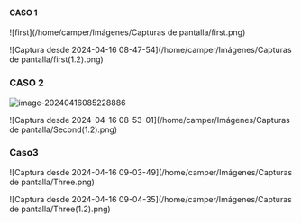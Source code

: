 #### CASO 1

![first](/home/camper/Imágenes/Capturas de pantalla/first.png)

![Captura desde 2024-04-16 08-47-54](/home/camper/Imágenes/Capturas de pantalla/first(1.2).png)

### CASO 2

![image-20240416085228886](/home/camper/.config/Typora/typora-user-images/Second.png)



![Captura desde 2024-04-16 08-53-01](/home/camper/Imágenes/Capturas de pantalla/Second(1.2).png)

### Caso3

![Captura desde 2024-04-16 09-03-49](/home/camper/Imágenes/Capturas de pantalla/Three.png)

![Captura desde 2024-04-16 09-04-35](/home/camper/Imágenes/Capturas de pantalla/Three(1.2).png)